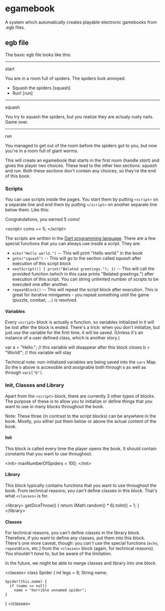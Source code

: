 # egamebook

A system which automatically creates playable electronic gamebooks from .egb files.

## egb file

The basic egb file looks like this:

  ---
  start

  You are in a room full of spiders. The spiders look annoyed.

  - Squash the spiders [squash]
  - Run! [run]

  ---
  squash

  You try to squash the spiders, but you realize they are actualy rusty nails. Game over.

  ---
  run

  You managed to get out of the room before the spiders got to you, but now you're in a room full of giant worms.

This will create an egamebook that starts in the first room (handle _start_) and gives the player two choices. These lead to the other two sections: _squash_ and _run_. Both these sections don't contain any choices, so they're the end of this book.

### Scripts

You can use scripts inside the pages. You start them by putting `<script>` on a separate line and end them by putting `</script>` on another separate line below them. Like this:

  Congratulations, you earned 5 coins!

  &lt;script&gt;
  coins += 5;
  &lt;/script&gt;

The scripts are written in the [Dart programming language](http://dartlang.org). There are a few special functions that you can always use inside a script. They are:

* `echo("Hello world.")` -- This will print "Hello world." in the book
* `goto("squash")` -- This will go to the section called _squash_ after execution of this script block
* `nextScript(() { print("Belated greetings."); })` -- This will call the provided function (which in this case prints "Belated greetings.") after execution of this script. You can string unlimited number of scripts to be executed one after another.
* `repeatBlock()` -- This will repeat the script block after execution. This is great for iterative minigames - you repeat something until the game (puzzle, combat, ...) is resolved.

#### Variables

Every `<script>` block is actually a function, so variables initialized in it will be lost after the block is ended. There's a trick: when you don't initialize, but just _use_ the variable for the first time, it will be saved. (Unless it's an instance of a user defined class, which is another story.)

  var a = "Hello.";  // this variable will disappear after this block closes
  b = "World!";  // this variable will stay

Technical note: non-initialized variables are being saved into the `vars` Map. So the `b` above is accessible and assignable both through `b` as well as through `vars["b"]`.

### Init, Classes and Library

Apart from the `<script>` block, there are currently 3 other types of blocks. The purpose of these is to allow you to initialize or define things that you want to use in many blocks throughout the book.

Note: These three (in contrast to the script blocks) can be anywhere in the book. Mostly, you either put them below or above the actual content of the book. 

#### Init

This block is called every time the player opens the book. It should contain constants that you want to use throughout.

  &lt;init&gt;
  maxNumberOfSpiders = 100;
  &lt;/init&gt;

#### Library

This block typically contains functions that you want to use throughout the book. From technical reasons, you can't define classes in this block. That's what `<classes>` is for.

  &lt;library&gt;
  getDiceThrow() {
    return (Math.random() * 6).toInt() + 1;
  }
  &lt;/library&gt;

#### Classes

For technical reasons, you can't define classes in the library block. Therefore, if you want to define any classes, put them into this block. There's one more caveat, though: you _can't_ use the special functions (`echo`, `repeatBlock`, etc.) from the `<classes>` block (again, for technical reasons). You shouldn't _have_ to, but be aware of the limitation.

In the future, we might be able to merge classes and library into one block.

  &lt;classes&gt;
  class Spider {
    int legs = 8;
    String name;

    Spider(this.name) {
      if (name == null)
        name = "horrible unnamed spider";
    }
  }
  &lt;/classes&gt;
